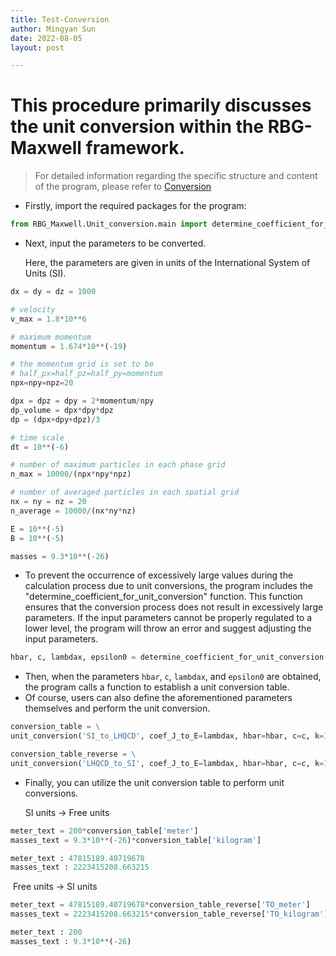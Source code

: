 ```yaml
---
title: Test-Conversion
author: Mingyan Sun 
date: 2022-08-05
layout: post

---
```


# **This procedure primarily discusses the unit conversion within the RBG-Maxwell framework.**

> For detailed information regarding the specific structure and content of the program, please refer to [Conversion](http://sunminmgyan.github.io/jekyll/2022-07-10-Conversion.html)



- Firstly, import the required packages for the program:

```python
from RBG_Maxwell.Unit_conversion.main import determine_coefficient_for_unit_conversion, unit_conversion
```



- Next, input the parameters to be converted.

  Here, the parameters are given in units of the International System of Units (SI).

```python
dx = dy = dz = 1000

# velocity
v_max = 1.8*10**6

# maximum momentum
momentum = 1.674*10**(-19)

# the momentum grid is set to be 
# half_px=half_pz=half_py=momentum
npx=npy=npz=20

dpx = dpz = dpy = 2*momentum/npy
dp_volume = dpx*dpy*dpz
dp = (dpx+dpy+dpz)/3

# time scale
dt = 10**(-6)

# number of maximum particles in each phase grid
n_max = 10000/(npx*npy*npz)

# number of averaged particles in each spatial grid
nx = ny = nz = 20
n_average = 10000/(nx*ny*nz)

E = 10**(-5)
B = 10**(-5)

masses = 9.3*10**(-26)
```



- To prevent the occurrence of excessively large values during the calculation process due to unit conversions, the program includes the "determine_coefficient_for_unit_conversion" function. This function ensures that the conversion process does not result in excessively large parameters. If the input parameters cannot be properly regulated to a lower level, the program will throw an error and suggest adjusting the input parameters.

```python
hbar, c, lambdax, epsilon0 = determine_coefficient_for_unit_conversion(dt, dx, dx*dy*dz, dp, dp_volume,n_max, n_average, v_max, E, B, masses, momentum )
```



- Then, when the parameters `hbar`, `c`, `lambdax`, and `epsilon0` are obtained, the program calls a function to establish a unit conversion table.
- Of course, users can also define the aforementioned parameters themselves and perform the unit conversion.

```python
conversion_table = \
unit_conversion('SI_to_LHQCD', coef_J_to_E=lambdax, hbar=hbar, c=c, k=1., epsilon0=epsilon0)

conversion_table_reverse = \
unit_conversion('LHQCD_to_SI', coef_J_to_E=lambdax, hbar=hbar, c=c, k=1., epsilon0=epsilon0)
```



- Finally, you can utilize the unit conversion table to perform unit conversions.

  SI units -> Free units

```python
meter_text = 200*conversion_table['meter']
masses_text = 9.3*10**(-26)*conversion_table['kilogram']
```



```python
meter_text : 47815189.40719678
masses_text : 2223415208.663215
```

​		 Free units -> SI units	

```python
meter_text = 47815189.40719678*conversion_table_reverse['TO_meter']
masses_text = 2223415208.663215*conversion_table_reverse['TO_kilogram']
```



```python
meter_text : 200
masses_text : 9.3*10**(-26)
```

